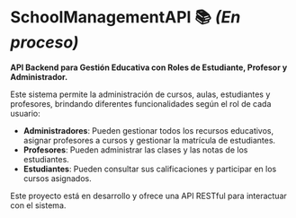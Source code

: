 # SchoolManagementAPI 📚 *(En proceso)*

**API Backend para Gestión Educativa con Roles de Estudiante, Profesor y Administrador.**

Este sistema permite la administración de cursos, aulas, estudiantes y profesores, brindando diferentes funcionalidades según el rol de cada usuario:

- **Administradores**: Pueden gestionar todos los recursos educativos, asignar profesores a cursos y gestionar la matrícula de estudiantes.
- **Profesores**: Pueden administrar las clases y las notas de los estudiantes.
- **Estudiantes**: Pueden consultar sus calificaciones y participar en los cursos asignados.

Este proyecto está en desarrollo y ofrece una API RESTful para interactuar con el sistema.
